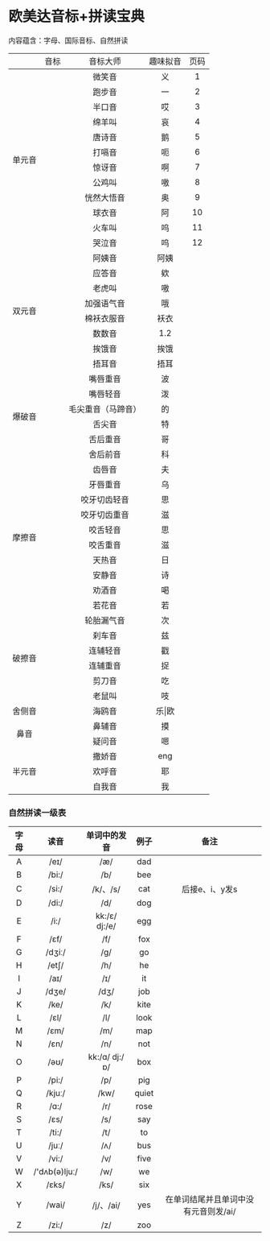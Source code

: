# 欧美达音标+拼读宝典

内容蕴含：字母、国际音标、自然拼读

<table>
  <theader>
     <tr align="center">
      <td></td>
      <td>音标</td>
      <td>音标大师</td>
      <td>趣味拟音</td>
      <td>页码</td>
     </tr>
  </theader>
  <tbody align="center">
    <tr>
      <td rowspan="12">单元音</td>
      <td></td>
      <td>微笑音</td>
      <td>义</td>
      <td>1</td>
    </tr>
    <tr>
      <td></td>
      <td>跑步音</td>
      <td>一</td>
      <td>2</td>
    </tr>
    <tr>
      <td></td>
      <td>半口音</td>
      <td>哎</td>
      <td>3</td>
    </tr>
    <tr>
      <td></td>
      <td>绵羊叫</td>
      <td>哀</td>
      <td>4</td>
    </tr>
    <tr>
      <td></td>
      <td>唐诗音</td>
      <td>鹅</td>
      <td>5</td>
    </tr>
    <tr>
      <td></td>
      <td>打嗝音</td>
      <td>呃</td>
      <td>6</td>
    </tr>
    <tr>
      <td></td>
      <td>惊讶音</td>
      <td>啊</td>
      <td>7</td>
    </tr>
    <tr>
      <td></td>
      <td>公鸡叫</td>
      <td>嗷</td>
      <td>8</td>
    </tr>
    <tr>
      <td></td>
      <td>恍然大悟音</td>
      <td>奥</td>
      <td>9</td>
    </tr>
    <tr>
      <td></td>
      <td>球衣音</td>
      <td>阿</td>
      <td>10</td>
    </tr>
    <tr>
      <td></td>
      <td>火车叫</td>
      <td>呜</td>
      <td>11</td>
    </tr>
    <tr>
      <td></td>
      <td>哭泣音</td>
      <td>呜</td>
      <td>12</td>
    </tr>
    <tr>
      <td rowspan="8">双元音</td>
      <td></td>
      <td>阿姨音</td>
      <td>阿姨</td>
    </tr>
    <tr>
      <td></td>
      <td>应答音</td>
      <td>欸</td>
    </tr>
    <tr>
      <td></td>
      <td>老虎叫</td>
      <td>嗷</td>
    </tr>
    <tr>
      <td></td>
      <td>加强语气音</td>
      <td>哦</td>
    </tr>
    <tr>
      <td></td>
      <td>棉袄衣服音</td>
      <td>袄衣</td>
    </tr>
    <tr>
      <td></td>
      <td>数数音</td>
      <td>1.2</td>
    </tr>
    <tr>
      <td></td>
      <td>挨饿音</td>
      <td>挨饿</td>
    </tr>
    <tr>
      <td></td>
      <td>捂耳音</td>
      <td>捂耳</td>
    </tr>
    <tr>
      <td rowspan="6">爆破音</td>
      <td></td>
      <td>嘴唇重音</td>
      <td>波</td>
    </tr>
    <tr>
      <td></td>
      <td>嘴唇轻音</td>
      <td>泼</td>
    </tr>
    <tr>
      <td></td>
      <td>毛尖重音（马蹄音）</td>
      <td>的</td>
    </tr>
    <tr>
      <td></td>
      <td>舌尖音</td>
      <td>特</td>
    </tr>
    <tr>
      <td></td>
      <td>舌后重音</td>
      <td>哥</td>
    </tr>
    <tr>
      <td></td>
      <td>舍后前音</td>
      <td>科</td>
    </tr>
    <tr>
      <td rowspan="10">摩擦音</td>
      <td></td>
      <td>齿唇音</td>
      <td>夫</td>
    </tr>
    <tr>
      <td></td>
      <td>牙唇重音</td>
      <td>乌</td>
    </tr>
    <tr>
      <td></td>
      <td>咬牙切齿轻音</td>
      <td>思</td>
    </tr>
    <tr>
      <td></td>
      <td>咬牙切齿重音</td>
      <td>滋</td>
    </tr>
    <tr>
      <td></td>
      <td>咬舌轻音</td>
      <td>思</td>
    </tr>
    <tr>
      <td></td>
      <td>咬舌重音</td>
      <td>滋</td>
    </tr>
    <tr>
      <td></td>
      <td>天热音</td>
      <td>日</td>
    </tr>
    <tr>
      <td></td>
      <td>安静音</td>
      <td>诗</td>
    </tr>
    <tr>
      <td></td>
      <td>劝酒音</td>
      <td>喝</td>
    </tr>
    <tr>
      <td></td>
      <td>若花音</td>
      <td>若</td>
    </tr>
    <tr>
      <td rowspan="6">破擦音</td>
      <td></td>
      <td>轮胎漏气音</td>
      <td>次</td>
    </tr>
    <tr>
      <td></td>
      <td>刹车音</td>
      <td>兹</td>
    </tr>
    <tr>
      <td></td>
      <td>连辅轻音</td>
      <td>戳</td>
    </tr>
    <tr>
      <td></td>
      <td>连辅重音</td>
      <td>捉</td>
    </tr>
    <tr>
      <td></td>
      <td>剪刀音</td>
      <td>吃</td>
    </tr>
    <tr>
      <td></td>
      <td>老鼠叫</td>
      <td>吱</td>
    </tr>
    <tr>
      <td rowspan="1">舍侧音</td>
      <td></td>
      <td>海鸥音</td>
      <td>乐|欧</td>
    </tr>
    <tr>
      <td rowspan="2">鼻音</td>
      <td></td>
      <td>鼻辅音</td>
      <td>摸</td>
    </tr>
    <tr>
      <td></td>
      <td>疑问音</td>
      <td>嗯</td>
    </tr>
    <tr>
      <td rowspan="3">半元音</td>
      <td></td>
      <td>撒娇音</td>
      <td>eng</td>
    </tr>
    <tr>
      <td></td>
      <td>欢呼音</td>
      <td>耶</td>
    </tr>
    <tr>
      <td></td>
      <td>自我音</td>
      <td>我</td>
    </tr>
  </tbody>
</table>

### 自然拼读一级表


| 字母 | 读音 | 单词中的发音 | 例子 | 备注 |
| :-----: | :----: | :----: | :----:| :----: |
| A | /eɪ/ | /æ/ | dad|
| B | /bi:/ | /b/ | bee |
| C | /si:/ | /k/、/s/ | cat |后接e、i、y发s|
| D | /di:/ | /d/ | dog |
| E | /i:/ | kk:/ɛ/ dj:/e/ | egg |
| F | /ɛf/ | /f/ | fox |
| G | /dʒiː/ | /g/ | go |
| H | /etʃ/ | /h/ | he |
| I | /aɪ/ | /ɪ/ | it |
| J | /dʒe/ | /dʒ/ | job |
| K | /ke/ | /k/ | kite |
| L | /ɛl/ | /l/ | look |
| M | /ɛm/ | /m/ | map |
| N | /ɛn/ | /n/ | not |
| O | /əʊ/ | kk:/ɑ/ dj:/ɒ/ | box |
| P | /pi:/ | /p/ | pig |
| Q | /kjuː/ | /kw/ | quiet |
| R | /ɑ:/ | /r/ | rose |
| S | /ɛs/ | /s/ | say |
| T | /ti:/ | /t/ | to |
| U | /juː/ | /ʌ/ | bus |
| V | /vi:/ | /v/ | five |
| W | /'dʌb(ə)ljuː/ | /w/ | we |
| X | /ɛks/ | /ks/ | six |
| Y | /wai/ | /j/、/ai/ | yes |在单词结尾并且单词中没有元音则发/ai/ |
| Z | /zi:/ | /z/| zoo |
